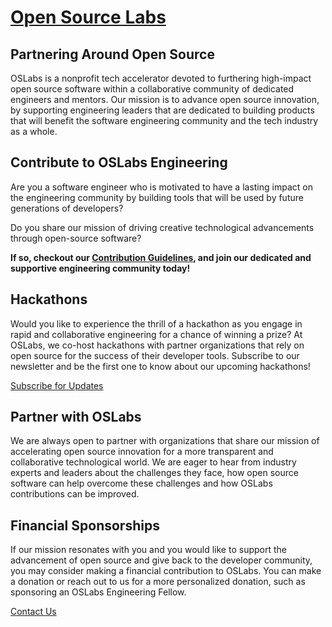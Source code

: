 # [Open Source Labs](https://www.opensourcelabs.io/)

## Partnering Around Open Source
OSLabs is a nonprofit tech accelerator devoted to furthering high-impact open source software within a collaborative community of dedicated engineers and mentors. 
Our mission is to advance open source innovation, by supporting engineering leaders that are dedicated to building products that will benefit the software engineering community and the tech industry as a whole.

## Contribute to OSLabs Engineering
Are you a software engineer who is motivated to have a lasting impact on the engineering community by building tools that will be used by future generations of developers? 

Do you share our mission of driving creative technological advancements through open-source software? 

__If so, checkout our [Contribution Guidelines](../docs/CONTRIBUTING.md), and join our dedicated and supportive engineering community today!__

## Hackathons
Would you like to experience the thrill of a hackathon as you engage in rapid and collaborative engineering for a chance of winning a prize? At OSLabs, we co-host hackathons with partner organizations that rely on open source for the success of their developer tools. Subscribe to our newsletter and be the first one to know about our upcoming hackathons!

[Subscribe for Updates](https://www.opensourcelabs.io/contact)

## Partner with OSLabs
We are always open to partner with organizations that share our mission of accelerating open source innovation for a more transparent and collaborative technological world. 
We are eager to hear from industry experts and leaders about the challenges they face, how open source software can help overcome these challenges and how OSLabs contributions can be improved. 

## Financial Sponsorships
If our mission resonates with you and you would like to support the advancement of open source and give back to the developer community, you may consider making a financial contribution to OSLabs. You can make a donation or reach out to us for a more personalized donation, such as sponsoring an OSLabs Engineering Fellow.  

[Contact Us](https://www.opensourcelabs.io/contact)
